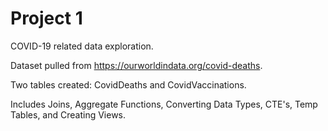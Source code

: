 # Project 1

COVID-19 related data exploration. 

Dataset pulled from https://ourworldindata.org/covid-deaths.

Two tables created: CovidDeaths and CovidVaccinations.

Includes Joins, Aggregate Functions, Converting Data Types, CTE's, Temp Tables, and Creating Views.


